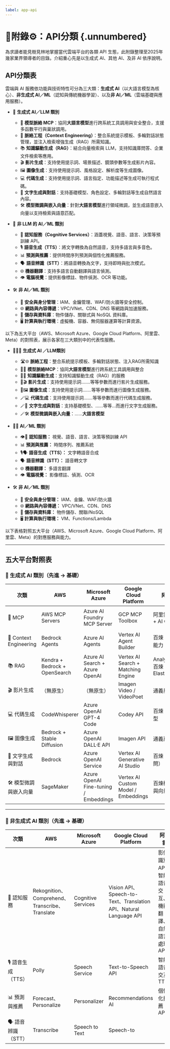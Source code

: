 ```yaml
---
label: app-api
---
```

# 🔖附錄⚙：API分類  {.unnumbered}

為求讀者能見樹見林地掌握當代雲端平台的各類 API 生態，此附錄整理至2025年幾家業界領導者的目錄。介紹重心先是以生成式 AI、其他 AI、及非 AI 依序說明。

## API分類表

雲端與 AI 服務依功能與技術特性可分為三大類：**生成式 AI**（以大語言模型為核心）、**非生成式 AI／ML**（認知與傳統機器學習）、以及**非 AI／ML**（雲端基礎與應用服務）。

- 🧠 **生成式 AI／LLM 類別**  
  - 🔗 **模型脈絡 MCP**：協同**大語言模型**進行跨系統工具調用與安全整合，支援多函數平行與巢狀調用。  
  - 🧩 **脈絡工程（Context Engineering）**：整合系統提示模板、多輪對話狀態管理，並注入檢索增強生成（RAG）所需知識。  
  - 📚 **知識驅動生成（RAG）**：結合向量檢索與 LLM，支持知識庫問答、企業文件檢索等應用。  
  - 🎬 **影片生成**：支持使用提示詞、場景描述、鏡頭參數等生成影片內容。  
  - 🖼 **圖像生成**：支持使用提示詞、風格設定、解析度等生成圖像。  
  - 💻 **代碼生成**：支持使用提示詞、語言指定、功能描述等生成可執行程式碼。  
  - 💬 **文字生成與對話**：支持基礎模型、角色設定、多輪對話等生成自然語言內容。  
  - 🛠 **模型微調與嵌入向量**：針對**大語言模型**進行領域微調，並生成語意嵌入向量以支持檢索與語意匹配。  

- 🤖 **非 LLM 的 AI／ML 類別**  
  - 🧩 **認知服務（Cognitive Services）**：涵蓋視覺、語音、語言、決策等預訓練 API。  
  - 🎙 **語音生成（TTS）**：將文字轉換為自然語音，支持多語言與多音色。  
  - 📊 **預測與推薦**：提供時間序列預測與個性化推薦服務。  
  - 🗣 **語音辨識（STT）**：將語音轉換為文字，支持即時與批次模式。  
  - 🌐 **機器翻譯**：支持多語言自動翻譯與語言偵測。  
  - 👁 **電腦視覺**：提供影像標註、物件偵測、OCR 等功能。  

- 🛠 **非 AI／ML 類別**  
  - 🔐 **安全與身分管理**：IAM、金鑰管理、WAF/防火牆等安全控制。  
  - 🌐 **網路與內容傳遞**：VPC/VNet、CDN、DNS 等網路與加速服務。  
  - 💾 **儲存與資料庫**：物件儲存、關聯式與 NoSQL 資料庫。  
  - 🖥 **計算與執行環境**：虛擬機、容器、無伺服器運算等計算資源。  

以下為五大平台（AWS、Microsoft Azure、Google Cloud Platform、阿里雲、Meta）的對照表，展示各家在三大類別中的代表性服務。


- 🧞😵‍💫 **生成式 AI ／LLM類別**
  - 🛣🌐 **脈絡工程**：整合系統提示模板、多輪對話狀態、注入RAG所需知識
  - 🔗🔐 **模型脈絡MCP**：協同**大語言模型**進行跨系統工具調用與整合
  - 🔗📝 **知識驅動生成**：支持知識驅動生成（RAG）的服務
  - 🎨🎬 **影片生成**：支持使用提示詞.......等等參數而進行影片生成服務。
  - 🎨🖼 **圖像生成**：支持使用提示詞.......等等參數而進行圖像生成服務。
  - 🪄💻 **代碼生成**：支持使用提示詞.......等等參數而進行代碼生成服務。 
  - 🪄💬 **文字生成與對話**：支持基礎模型、......等等...而進行文字生成服務。
  - 🪄🛠 **模型微調與嵌入向量**：......**大語言模型**

- 🦾🤖 **AI／ML 類別**
  - 👁️🧩 **認知服務：** 視覺、語音、語言、決策等預訓練 API
  - 📊 **預測與推薦：** 時間序列、推薦系統
  - 🎙🗣 **語音生成（TTS）：** 文字轉語音合成
  - 🗣 **語音辨識（STT）：** 語音轉文字
  - 🌐 **機器翻譯：** 多語言翻譯
  - 👁 **電腦視覺：** 影像標註、偵測、OCR

- 🛠 **非 AI／ML 類別**
  - 🔐 **安全與身分管理：** IAM、金鑰、WAF/防火牆
  - 🌐 **網路與內容傳遞：** VPC/VNet、CDN、DNS
  - 💾 **儲存與資料庫：** 物件儲存、關聯/NoSQL
  - 🖥 **計算與執行環境：** VM、Functions/Lambda

以下表格對照五大平台（AWS、Microsoft Azure、Google Cloud Platform、阿里雲、Meta）的對應服務與能力。

***

## 五大平台對照表

### 🧠 生成式 AI 類別（先進 → 基礎）

| 次類 | AWS | Microsoft Azure | Google Cloud Platform | 阿里雲 | Meta |
|------|-----|-----------------|-----------------------|--------|------|
| 🔗 MCP | AWS MCP Servers | Azure AI Foundry MCP Server | GCP MCP Toolbox | 阿里雲 MCP + AI Gateway | Llama API MCP 工具調用 |
| 🧩 Context Engineering | Bedrock Agents | Azure AI Agents | Vertex AI Agent Builder | 百煉 Agent 能力 | Llama API 長上下文 + 工具調用 |
| 📚 RAG | Kendra + Bedrock + OpenSearch | Azure AI Search + Azure OpenAI | Vertex AI Search + Matching Engine | AnalyticDB + 百煉 + Elasticsearch | Faiss + Llama API |
| 🎬 影片生成 | （無原生） | （無原生） | Imagen Video / VideoPoet | 通義星辰 | Llama 4 Maverick |
| 💻 代碼生成 | CodeWhisperer | Azure OpenAI GPT-4 Code | Codey API | 百煉 Code 模型 | Llama 4 Turbo/Deep Think |
| 🖼 圖像生成 | Bedrock + Stable Diffusion | Azure OpenAI DALL·E API | Imagen API | 通義萬相 | Llama 4 Maverick |
| 💬 文字生成與對話 | Bedrock | Azure OpenAI Service | Vertex AI Generative AI Studio | 百煉（通義千問） | Llama 4 Turbo / Deep Think |
| 🛠 模型微調與嵌入向量 | SageMaker | Azure OpenAI Fine-tuning / Embeddings | Vertex AI Custom Model / Embeddings | 百煉模型微調與向量檢索 | Llama API Fine-tuning / Embeddings |

***


### 🤖 非生成式 AI 類別（先進 → 基礎）

| 次類 | AWS | Microsoft Azure | Google Cloud Platform | 阿里雲 | Meta |
|------|-----|-----------------|-----------------------|--------|------|
| 🧩 認知服務 | Rekognition、Comprehend、Transcribe、Translate | Cognitive Services | Vision API、Speech-to-Text、Translation API、Natural Language API | 影像識別 API、智能語音交互、機器翻譯、自然語言處理 API | LASER、圖像識別 API |
| 🎙 語音生成（TTS） | Polly | Speech Service | Text-to-Speech API | 智能語音交互 TTS | Llama API 語音合成 |
| 📊 預測與推薦 | Forecast、Personalize | Personalizer | Recommendations AI | 個性化推薦 API | （無專屬產品） |
| 🗣 語音辨識（STT） | Transcribe | Speech to Text | Speech-to


